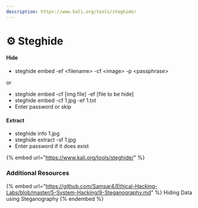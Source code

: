 ```yaml
---
description: https://www.kali.org/tools/steghide/
---
```


# ⚙ Steghide

#### **Hide**

* steghide  embed  -ef  \<filename>  -cf  \<image>  -p  \<passphrase>

or

* steghide embed -cf \[img file] -ef \[file to be hide]
* steghide embed -cf 1.jpg -ef 1.txt
* Enter password or skip

#### **Extract**

* steghide info 1.jpg
* steghide extract -sf 1.jpg
* Enter password if it does exist

{% embed url="https://www.kali.org/tools/steghide/" %}

### Additional Resources

{% embed url="https://github.com/Samsar4/Ethical-Hacking-Labs/blob/master/5-System-Hacking/9-Steganography.md" %}
Hiding Data using Steganography
{% endembed %}
